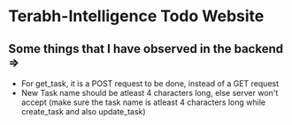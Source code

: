 # Terabh-Intelligence Todo Website

## Some things that I have observed in the backend =>

- For get_task, it is a POST request to be done, instead of a GET request
- New Task name should be atleast 4 characters long, else server won't accept (make sure the task name is atleast 4 characters long while create_task and also update_task)

